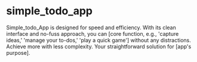 # simple_todo_app
Simple_todo_App is designed for speed and efficiency. With its clean interface and no-fuss approach, you can [core function, e.g., 'capture ideas,' 'manage your to-dos,' 'play a quick game'] without any distractions. Achieve more with less complexity. Your straightforward solution for [app's purpose].

